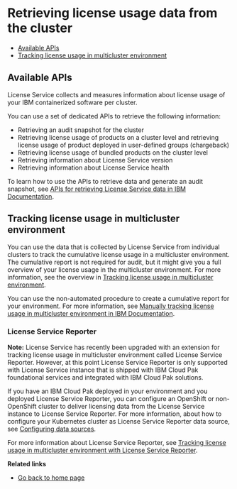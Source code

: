 # Retrieving license usage data from the cluster

- [Available APIs](#available-apis)
- [Tracking license usage in multicluster environment](#tracking-license-usage-in-multicluster-environment)

## Available APIs

License Service collects and measures information about license usage of your IBM containerized software per cluster.

You can use a set of dedicated APIs to retrieve the following information:

- Retrieving an audit snapshot for the cluster
- Retrieving license usage of products on a cluster level and retrieving license usage of product deployed in user-defined groups (chargeback)
- Retrieving license usage of bundled products on the cluster level
- Retrieving information about License Service version
- Retrieving information about License Service health

To learn how to use the APIs to retrieve data and generate an audit snapshot, see [APIs for retrieving License Service data in IBM Documentation](https://www.ibm.com/docs/en/cpfs?topic=rlud-retrieving-license-usage-data-per-cluster-from-license-service).

## Tracking license usage in multicluster environment

You can use the data that is collected by License Service from individual clusters to track the cumulative license usage in a multicluster environment. The cumulative report is not required for audit, but it might give you a full overview of your license usage in the multicluster environment.
For more information, see the overview in [Tracking license usage in multicluster environment](https://www.ibm.com/docs/en/cpfs?topic=operator-tracking-license-usage-in-multicluster-environment).

You can use the non-automated procedure to create a cumulative report for your environment. For more information, see [Manually tracking license usage in multicluster environment in IBM Documentation](https://www.ibm.com/docs/en/cpfs?topic=environment-manually-tracking-license-usage-in-multicluster).

### License Service Reporter

**Note:** License Service has recently been upgraded with an extension for tracking license usage in multicluster environment called License Service Reporter. However, at this point License Service Reporter is only supported with License Service instance that is shipped with IBM Cloud Pak foundational services and integrated with IBM Cloud Pak solutions.

If you have an IBM Cloud Pak deployed in your environment and you deployed License Service Reporter, you can configure an OpenShift or non-OpenShift cluster to deliver licensing data  from the License Service instance to License Service Reporter.
For more information, about how to configure your Kubernetes cluster as License Service Reporter data source, see [Configuring data sources](https://www.ibm.com/docs/en/cpfs?topic=reporter-configuring-data-sources).

For more information about License Service Reporter, see [Tracking license usage in multicluster environment with License Service Reporter](https://www.ibm.com/docs/en/cpfs?topic=tluime-tracking-license-usage-in-multicluster-environment-license-service-reporter).


<b>Related links</b>
- [Go back to home page](../License_Service_main.md#documentation)
